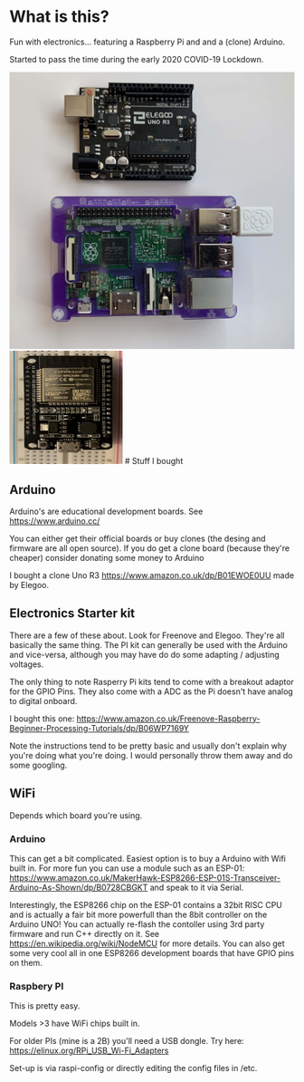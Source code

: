 # What is this?

Fun with electronics... featuring a Raspberry Pi and and a (clone) Arduino.

Started to pass the time during the early 2020 COVID-19 Lockdown.

<img src="Boards.jpg">
<img src="esp32.jpg" style="width:200px;height:200px">
# Stuff I bought

## Arduino

Arduino's are educational development boards. See https://www.arduino.cc/

You can either get their official boards or buy clones (the desing and firmware are all open source). If you do get a clone board (because they're cheaper) consider donating some money to Arduino 

I bought a clone Uno R3 https://www.amazon.co.uk/dp/B01EWOE0UU made by Elegoo. 

## Electronics Starter kit

There are a few of these about. Look for Freenove and Elegoo. They're all basically the same thing. The PI kit can generally be used with the Arduino and vice-versa, although you may have do do some adapting / adjusting voltages.

The only thing to note Rasperry Pi kits tend to come with a breakout adaptor for the GPIO Pins. They also come with a ADC as the Pi doesn't have analog to digital onboard.

I bought this one: https://www.amazon.co.uk/Freenove-Raspberry-Beginner-Processing-Tutorials/dp/B06WP7169Y

Note the instructions tend to be pretty basic and usually don't explain why you're doing what you're doing. I would personally throw them away and do some googling.

## WiFi

Depends which board you're using.

### Arduino

This can get a bit complicated. Easiest option is to buy a Arduino with Wifi built in. For more fun you can use a module such as an ESP-01: https://www.amazon.co.uk/MakerHawk-ESP8266-ESP-01S-Transceiver-Arduino-As-Shown/dp/B0728CBGKT and speak to it via Serial.

Interestingly, the ESP8266 chip on the ESP-01 contains a 32bit RISC CPU and is actually a fair bit more powerfull than the 8bit controller on the Arduino UNO! You can actually re-flash the contoller using 3rd party firmware and run C++ directly on it. See https://en.wikipedia.org/wiki/NodeMCU for more details. You can also get some very cool all in one ESP8266 development boards that have GPIO pins on them.

### Raspbery PI

This is pretty easy.

Models >3 have WiFi chips built in.

For older PIs (mine is a 2B) you'll need a USB dongle. Try here: https://elinux.org/RPi_USB_Wi-Fi_Adapters

Set-up is via raspi-config or directly editing the config files in /etc.
